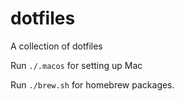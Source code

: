 # dotfiles
A collection of dotfiles

Run `./.macos` for setting up Mac

Run `./brew.sh` for homebrew packages.
